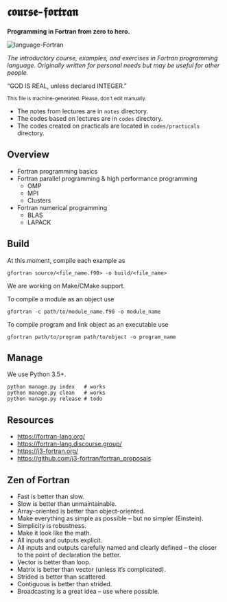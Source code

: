 # 𝖈𝖔𝖚𝖗𝖘𝖊-𝖋𝖔𝖗𝖙𝖗𝖆𝖓

**Programming in Fortran from zero to hero.**

![language-Fortran](https://img.shields.io/badge/language-Fortran-darkviolet.svg)

*The introductory course, examples, and exercises in Fortran programming language. Originally written for personal needs but may be useful for other people.*

“GOD IS REAL, unless declared INTEGER.”

<small>This file is machine-generated. Please, don't edit manually.</small>

- The notes from lectures are in `notes` directory.
- The codes based on lectures are in `codes` directory.
- The codes created on practicals are located in `codes/practicals` directory.

## Overview

- Fortran programming basics
- Fortran parallel programming & high performance programming
  - OMP
  - MPI
  - Clusters
- Fortran numerical programming  
  - BLAS
  - LAPACK
  
## Build

At this moment, compile each example as

    gfortran source/<file_name.f90> -o build/<file_name>

We are working on Make/CMake support.

To compile a module as an object use

    gfortran -c path/to/module_name.f90 -o module_name

To compile program and link object as an executable use

    gfortran path/to/program path/to/object -o program_name

## Manage

We use Python 3.5+.

    python manage.py index   # works
    python manage.py clean   # works
    python manage.py release # todo

## Resources

- https://fortran-lang.org/
- https://fortran-lang.discourse.group/
- https://j3-fortran.org/
- https://github.com/j3-fortran/fortran_proposals

## Zen of Fortran

- Fast is better than slow.
- Slow is better than unmaintainable.
- Array-oriented is better than object-oriented.
- Make everything as simple as possible – but no simpler (Einstein).
- Simplicity is robustness.
- Make it look like the math.
- All inputs and outputs explicit.
- All inputs and outputs carefully named and clearly defined – the
  closer to the point of declaration the better.
- Vector is better than loop.
- Matrix is better than vector (unless it’s complicated).
- Strided is better than scattered.
- Contiguous is better than strided.
- Broadcasting is a great idea – use where possible.

